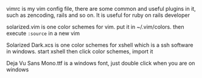 <p>vimrc is my vim config file, there are some common and useful plugins in it, such as zencoding, rails and so on. It is useful for ruby on rails developer</p>

<p>solarized.vim is one color schemes for vim. put it in ~/.vim/colors. then execute <code>:source</code> in a new vim</p>

<p>Solarized Dark.xcs is one color schemes for xshell which is a ssh software in windows. start xshell then click color schemes, import it </p>

<p>Deja Vu Sans Mono.ttf is a windows font, just double click when you are on windows</p>
